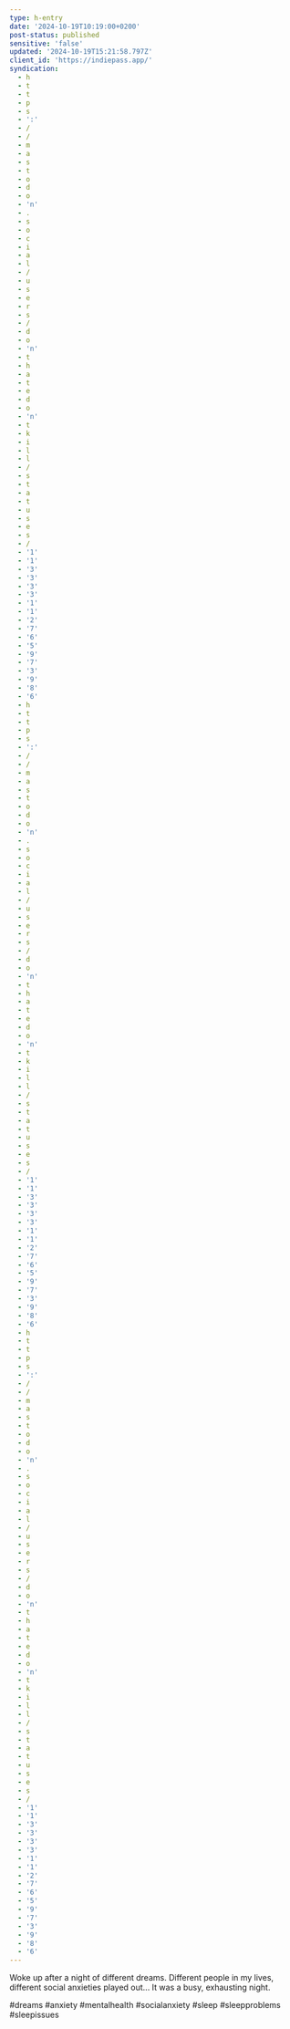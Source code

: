 ```yaml
---
type: h-entry
date: '2024-10-19T10:19:00+0200'
post-status: published
sensitive: 'false'
updated: '2024-10-19T15:21:58.797Z'
client_id: 'https://indiepass.app/'
syndication:
  - h
  - t
  - t
  - p
  - s
  - ':'
  - /
  - /
  - m
  - a
  - s
  - t
  - o
  - d
  - o
  - 'n'
  - .
  - s
  - o
  - c
  - i
  - a
  - l
  - /
  - u
  - s
  - e
  - r
  - s
  - /
  - d
  - o
  - 'n'
  - t
  - h
  - a
  - t
  - e
  - d
  - o
  - 'n'
  - t
  - k
  - i
  - l
  - l
  - /
  - s
  - t
  - a
  - t
  - u
  - s
  - e
  - s
  - /
  - '1'
  - '1'
  - '3'
  - '3'
  - '3'
  - '3'
  - '1'
  - '1'
  - '2'
  - '7'
  - '6'
  - '5'
  - '9'
  - '7'
  - '3'
  - '9'
  - '8'
  - '6'
  - h
  - t
  - t
  - p
  - s
  - ':'
  - /
  - /
  - m
  - a
  - s
  - t
  - o
  - d
  - o
  - 'n'
  - .
  - s
  - o
  - c
  - i
  - a
  - l
  - /
  - u
  - s
  - e
  - r
  - s
  - /
  - d
  - o
  - 'n'
  - t
  - h
  - a
  - t
  - e
  - d
  - o
  - 'n'
  - t
  - k
  - i
  - l
  - l
  - /
  - s
  - t
  - a
  - t
  - u
  - s
  - e
  - s
  - /
  - '1'
  - '1'
  - '3'
  - '3'
  - '3'
  - '3'
  - '1'
  - '1'
  - '2'
  - '7'
  - '6'
  - '5'
  - '9'
  - '7'
  - '3'
  - '9'
  - '8'
  - '6'
  - h
  - t
  - t
  - p
  - s
  - ':'
  - /
  - /
  - m
  - a
  - s
  - t
  - o
  - d
  - o
  - 'n'
  - .
  - s
  - o
  - c
  - i
  - a
  - l
  - /
  - u
  - s
  - e
  - r
  - s
  - /
  - d
  - o
  - 'n'
  - t
  - h
  - a
  - t
  - e
  - d
  - o
  - 'n'
  - t
  - k
  - i
  - l
  - l
  - /
  - s
  - t
  - a
  - t
  - u
  - s
  - e
  - s
  - /
  - '1'
  - '1'
  - '3'
  - '3'
  - '3'
  - '3'
  - '1'
  - '1'
  - '2'
  - '7'
  - '6'
  - '5'
  - '9'
  - '7'
  - '3'
  - '9'
  - '8'
  - '6'
---
```

Woke up after a night of different dreams. Different people in my lives, different social anxieties played out... It was a busy, exhausting night. 

#dreams #anxiety #mentalhealth #socialanxiety #sleep #sleepproblems #sleepissues
